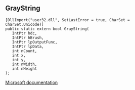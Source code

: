 ## GrayString

```
[DllImport("user32.dll", SetLastError = true, CharSet = CharSet.Unicode)]
public static extern bool GrayString(
   IntPtr hdc,
   IntPtr hBrush,
   IntPtr lpOutputFunc,
   IntPtr lpData,
   int nCount,
   int x,
   int y,
   int nWidth,
   int nHeight
);
```

[Microsoft documentation](https://docs.microsoft.com/en-us/windows/win32/api/winuser/nf-winuser-graystring)
